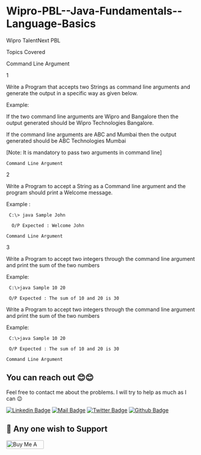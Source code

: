 # Wipro-PBL--Java-Fundamentals--Language-Basics

Wipro TalentNext PBL

Topics Covered

Command Line Argument

1 	

 Write a Program that accepts two Strings as command line arguments and generate the output in a specific way as given below.

Example:

If the two command line arguments are Wipro and Bangalore then the output generated should be Wipro Technologies Bangalore.

If the command line arguments are ABC and Mumbai then the output generated should be ABC Technologies Mumbai 

[Note: It is mandatory to pass two arguments in command line]

	Command Line Argument 	
2 	

 Write a Program to accept a String as a Command line argument and the program should print a Welcome message.

Example :

     C:\> java Sample John
    
      O/P Expected : Welcome John

	Command Line Argument 	
3 	

 Write a Program to accept two integers through the command line 
argument and print the sum of the two numbers

Example:

     C:\>java Sample 10 20

     O/P Expected : The sum of 10 and 20 is 30
Write a Program to accept two integers through the command line 
argument and print the sum of the two numbers

Example:

     C:\>java Sample 10 20

     O/P Expected : The sum of 10 and 20 is 30

	Command Line Argument 	


## You can reach out 😊😊
Feel free to contact me about the problems. I will try to help as much as I can 😉

[![Linkedin Badge](https://img.shields.io/badge/linkedin-%230077B5.svg?&style=for-the-badge&logo=linkedin&logoColor=white)](https://www.linkedin.com/in/ajf013-francis-cruz/)
[![Mail Badge](https://img.shields.io/badge/email-c14438?style=for-the-badge&logo=Gmail&logoColor=white&link=mailto:furkanozbek1995@gmail.com)](mailto:cruzmma2021@gmail.com)
[![Twitter Badge](https://img.shields.io/badge/twitter-1DA1F2?style=for-the-badge&logo=twitter&logoColor=white)](https://twitter.com/Itsme_Ajf013)
[![Github Badge](https://img.shields.io/badge/github-333?style=for-the-badge&logo=github&logoColor=white)](https://github.com/ajf013)

## 🙏 Any one wish to Support

  <a href="https://www.buymeacoffee.com/ajf013" target="_blank"><img src="https://cdn.buymeacoffee.com/buttons/default-orange.png" alt="Buy Me A Coffee" height="23" width="100" style="border-radius:2px" />
</p>
